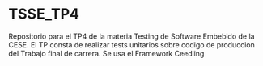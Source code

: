 # TSSE_TP4
Repositorio para el TP4 de la materia Testing de Software Embebido de la CESE.
El TP consta de realizar tests unitarios sobre codigo de produccion del Trabajo final de carrera.
Se usa el Framework Ceedling
